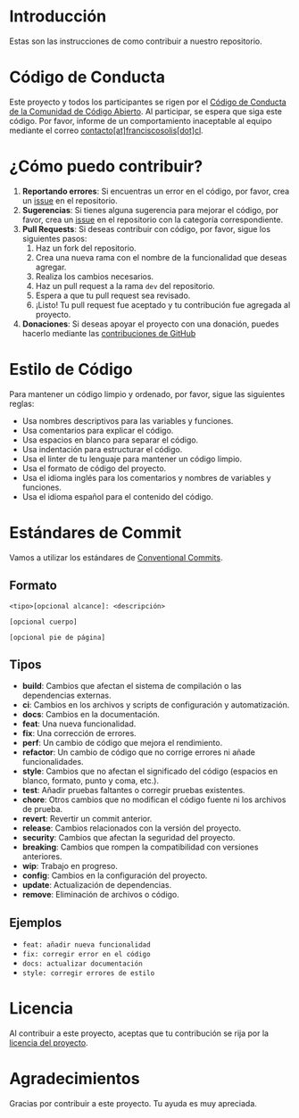 # Introducción

Estas son las instrucciones de como contribuir a nuestro repositorio.

# Código de Conducta

Este proyecto y todos los participantes se rigen por el [Código de Conducta de la Comunidad de Código Abierto](https://opensource.guide/code-of-conduct/). 
Al participar, se espera que siga este código. Por favor, informe de un comportamiento inaceptable al equipo mediante el correo [contacto[at]franciscosolis[dot]cl](mailto:contacto@franciscosolis.cl).

# ¿Cómo puedo contribuir?

1. **Reportando errores**: Si encuentras un error en el código, por favor, crea un [issue](https://github.com/Im-Fran/rubybox.cl/issues) en el repositorio.
2. **Sugerencias**: Si tienes alguna sugerencia para mejorar el código, por favor, crea un [issue](https://github.com/Im-Fran/rubybox.cl/issues) en el repositorio con la categoría correspondiente.
3. **Pull Requests**: Si deseas contribuir con código, por favor, sigue los siguientes pasos:
    1. Haz un fork del repositorio.
    2. Crea una nueva rama con el nombre de la funcionalidad que deseas agregar.
    3. Realiza los cambios necesarios.
    4. Haz un pull request a la rama `dev` del repositorio.
    5. Espera a que tu pull request sea revisado.
    6. ¡Listo! Tu pull request fue aceptado y tu contribución fue agregada al proyecto.
4. **Donaciones**: Si deseas apoyar el proyecto con una donación, puedes hacerlo mediante las [contribuciones de GitHub](https://github.com/sponsors/Im-Fran)

# Estilo de Código

Para mantener un código limpio y ordenado, por favor, sigue las siguientes reglas:
* Usa nombres descriptivos para las variables y funciones.
* Usa comentarios para explicar el código.
* Usa espacios en blanco para separar el código.
* Usa indentación para estructurar el código.
* Usa el linter de tu lenguaje para mantener un código limpio.
* Usa el formato de código del proyecto.
* Usa el idioma inglés para los comentarios y nombres de variables y funciones.
* Usa el idioma español para el contenido del código.


# Estándares de Commit

Vamos a utilizar los estándares de [Conventional Commits](https://www.conventionalcommits.org/es/v1.0.0/).

## Formato

```plaintext
<tipo>[opcional alcance]: <descripción>

[opcional cuerpo]

[opcional pie de página]
```

## Tipos

* **build**: Cambios que afectan el sistema de compilación o las dependencias externas.
* **ci**: Cambios en los archivos y scripts de configuración y automatización.
* **docs**: Cambios en la documentación.
* **feat**: Una nueva funcionalidad.
* **fix**: Una corrección de errores.
* **perf**: Un cambio de código que mejora el rendimiento.
* **refactor**: Un cambio de código que no corrige errores ni añade funcionalidades.
* **style**: Cambios que no afectan el significado del código (espacios en blanco, formato, punto y coma, etc.).
* **test**: Añadir pruebas faltantes o corregir pruebas existentes.
* **chore**: Otros cambios que no modifican el código fuente ni los archivos de prueba.
* **revert**: Revertir un commit anterior.
* **release**: Cambios relacionados con la versión del proyecto.
* **security**: Cambios que afectan la seguridad del proyecto.
* **breaking**: Cambios que rompen la compatibilidad con versiones anteriores.
* **wip**: Trabajo en progreso.
* **config**: Cambios en la configuración del proyecto.
* **update**: Actualización de dependencias.
* **remove**: Eliminación de archivos o código.

## Ejemplos

* `feat: añadir nueva funcionalidad`
* `fix: corregir error en el código`
* `docs: actualizar documentación`
* `style: corregir errores de estilo`

# Licencia

Al contribuir a este proyecto, aceptas que tu contribución se rija por la [licencia del proyecto](https://github.com/Im-Fran/rubybox.cl/blob/dev/LICENSE).

# Agradecimientos

Gracias por contribuir a este proyecto. Tu ayuda es muy apreciada.